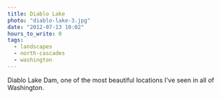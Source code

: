 ```yaml
---
title: Diablo Lake
photo: "diablo-lake-3.jpg"
date: "2012-07-13 10:02"
hours_to_write: 0
tags:
  - landscapes
  - north-cascades
  - washington
---
```


Diablo Lake Dam, one of the most beautiful locations I've seen in all of Washington.
